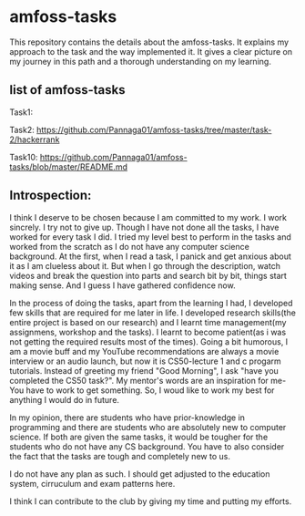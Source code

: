 # amfoss-tasks
This repository contains the details about the amfoss-tasks. It explains my approach to the task and the way implemented it. It gives a clear picture on my journey in this path and a thorough understanding on my learning. 

## list of amfoss-tasks
Task1: 

Task2: https://github.com/Pannaga01/amfoss-tasks/tree/master/task-2/hackerrank

Task10: https://github.com/Pannaga01/amfoss-tasks/blob/master/README.md

## Introspection:
I think I deserve to be chosen because I am committed to my work. I work sincrely. I try not to give up. Though I have not done all the tasks, I have worked for every task I did. I tried my level best to perform in the tasks and worked from the scratch as I do not have any computer science background. At the first, when I read a task, I panick and get anxious about it as I am clueless about it. But when I go through the description, watch videos and break the question into parts and search bit by bit, things start making sense. And I guess I have gathered confidence now. 

In the process of doing the tasks, apart from the learning I had, I developed few skills that are required for me later in life. I developed research skills(the entire project is based on our research) and I learnt time management(my assignmens, workshop and the tasks). I learnt to become patient(as i was not getting the required results most of the times). Going a bit humorous, I am a movie buff and my YouTube recommendations are always a movie interview or an  audio launch, but now it is CS50-lecture 1 and c progarm tutorials. Instead of greeting my friend "Good Morning", I ask "have you completed the CS50 task?". My mentor's words are an inspiration for me- You have to work to get something. So, I woud like to work my best for anything I would do in future. 

In my opinion, there are students who have prior-knowledge in programming and there are students who are absolutely new to computer science. If both are given the same tasks, it would be tougher for the students who do not have any CS background. You have to also consider the fact that the tasks are tough and completely new to us. 

I do not have any plan as such. I should get adjusted to the education system, cirruculum and exam patterns here.

I think I can contribute to the club by giving my time and putting my efforts. 






